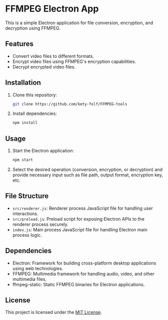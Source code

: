 # FFMPEG Electron App

This is a simple Electron application for file conversion, encryption, and decryption using FFMPEG.

## Features

- Convert video files to different formats.
- Encrypt video files using FFMPEG's encryption capabilities.
- Decrypt encrypted video files.

## Installation

1. Clone this repository:

    ```bash
    git clone https://github.com/kety-folf/FFMPEG-tools
    ```

2. Install dependencies:

    ```bash
    npm install
    ```

## Usage

1. Start the Electron application:

    ```bash
    npm start
    ```

2. Select the desired operation (conversion, encryption, or decryption) and provide necessary input such as file path, output format, encryption key, etc.

## File Structure

- `src/renderer.js`: Renderer process JavaScript file for handling user interactions.
- `src/preload.js`: Preload script for exposing Electron APIs to the renderer process securely.
- `index.js`: Main process JavaScript file for handling Electron main process logic.

## Dependencies

- Electron: Framework for building cross-platform desktop applications using web technologies.
- FFMPEG: Multimedia framework for handling audio, video, and other multimedia files.
- ffmpeg-static: Static FFMPEG binaries for Electron applications.

## License

This project is licensed under the [MIT License](LICENSE).
